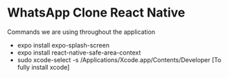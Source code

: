 # WhatsApp Clone React Native

Commands we are using throughout the application

- expo install expo-splash-screen
- expo install react-native-safe-area-context
- sudo xcode-select -s /Applications/Xcode.app/Contents/Developer [To fully install xcode]